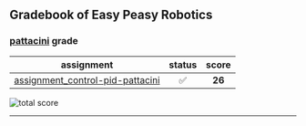 ## Gradebook of Easy Peasy Robotics

### [**pattacini**](https://github.com/pattacini) grade

| assignment | status | score |
|    :--:    |  :--:  | :--:  |
| [assignment_control-pid-pattacini](https://github.com/easy-peasy-robotics/assignment_control-pid-pattacini) | :white_check_mark: | **26** |

![total score](https://img.shields.io/badge/total_score-26-brightgreen.svg?style=flat-square)

---


